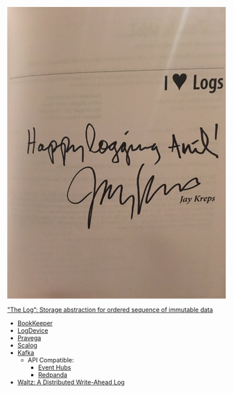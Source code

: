 ![](../images/I%20Luv%20Logs.jpeg)

["The Log”: Storage abstraction for ordered sequence of immutable data](https://engineering.linkedin.com/distributed-systems/log-what-every-software-engineer-should-know-about-real-time-datas-unifying)
* [BookKeeper](http://bookkeeper.apache.org/distributedlog/)
* [LogDevice](https://code.fb.com/core-data/logdevice-a-distributed-data-store-for-logs/)
* [Pravega](http://www.pravega.io/)
* [Scalog](https://www.usenix.org/conference/nsdi20/presentation/ding)
* [Kafka](https://www.microsoft.com/en-us/research/wp-content/uploads/2017/09/Kafka.pdf)
  * API Compatible:
    * [Event Hubs](https://azure.microsoft.com/en-us/services/event-hubs/)
    * [Redpanda](https://vectorized.io/)
* [Waltz: A Distributed Write-Ahead Log](https://wecode.wepay.com/posts/waltz-a-distributed-write-ahead-log)


